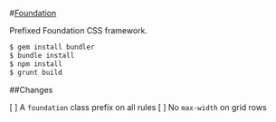 #[Foundation](http://foundation.zurb.com)

Prefixed Foundation CSS framework.

```bash
$ gem install bundler
$ bundle install
$ npm install
$ grunt build
```

##Changes

[ ] A `foundation` class prefix on all rules
[ ] No `max-width` on grid rows